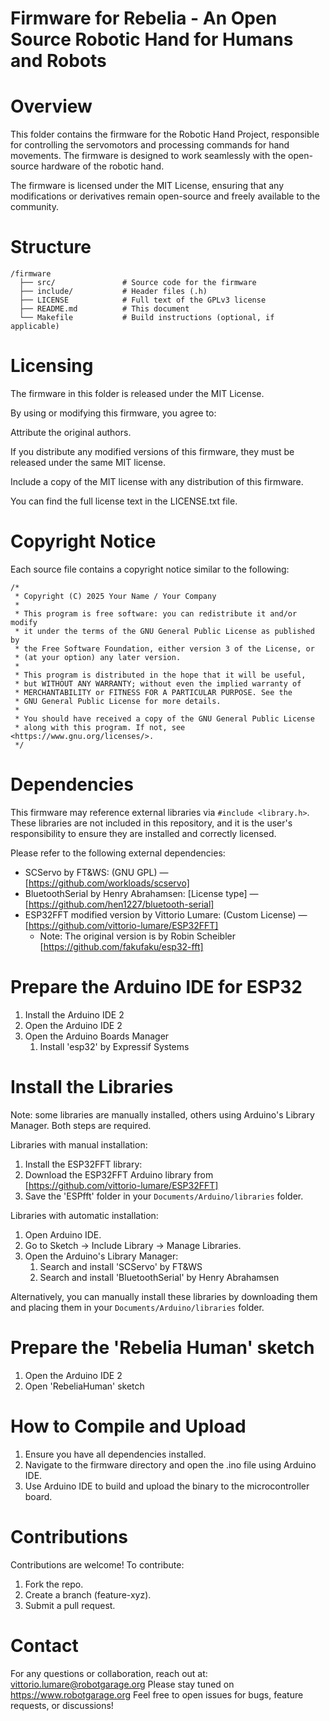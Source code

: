 Firmware for Rebelia - An Open Source Robotic Hand for Humans and Robots
===========================================================


Overview
========

This folder contains the firmware for the Robotic Hand Project, responsible for controlling the servomotors and processing commands for hand movements. The firmware is designed to work seamlessly with the open-source hardware of the robotic hand.

The firmware is licensed under the MIT License, ensuring that any modifications or derivatives remain open-source and freely available to the community.

Structure
=========

```
/firmware
  ├── src/               # Source code for the firmware
  ├── include/           # Header files (.h)
  ├── LICENSE            # Full text of the GPLv3 license
  ├── README.md          # This document
  └── Makefile           # Build instructions (optional, if applicable)
```

Licensing
=========

The firmware in this folder is released under the MIT License.

By using or modifying this firmware, you agree to:

Attribute the original authors.

If you distribute any modified versions of this firmware, they must be released under the same MIT license.

Include a copy of the MIT license with any distribution of this firmware.

You can find the full license text in the LICENSE.txt file.


Copyright Notice
================

Each source file contains a copyright notice similar to the following:

```
/*
 * Copyright (C) 2025 Your Name / Your Company
 *
 * This program is free software: you can redistribute it and/or modify
 * it under the terms of the GNU General Public License as published by
 * the Free Software Foundation, either version 3 of the License, or
 * (at your option) any later version.
 *
 * This program is distributed in the hope that it will be useful,
 * but WITHOUT ANY WARRANTY; without even the implied warranty of
 * MERCHANTABILITY or FITNESS FOR A PARTICULAR PURPOSE. See the
 * GNU General Public License for more details.
 *
 * You should have received a copy of the GNU General Public License
 * along with this program. If not, see <https://www.gnu.org/licenses/>.
 */
```

Dependencies
==================
This firmware may reference external libraries via `#include <library.h>`. These libraries are not included in this repository, and it is the user's responsibility to ensure they are installed and correctly licensed.

Please refer to the following external dependencies:

* SCServo by FT&WS: (GNU GPL) — [https://github.com/workloads/scservo]
* BluetoothSerial by Henry Abrahamsen: [License type] — [https://github.com/hen1227/bluetooth-serial]
* ESP32FFT modified version by Vittorio Lumare: (Custom License) — [https://github.com/vittorio-lumare/ESP32FFT]
	* Note:  The original version is by Robin Scheibler [https://github.com/fakufaku/esp32-fft]


Prepare the Arduino IDE for ESP32
=================================
1. Install the Arduino IDE 2
2. Open the Arduino IDE 2
3. Open the Arduino Boards Manager
	1. Install 'esp32' by Expressif Systems


Install the Libraries
=====================
Note: some libraries are manually installed, others using Arduino's Library Manager. Both steps are required.

Libraries with manual installation:
1. Install the ESP32FFT library:
2. Download the ESP32FFT Arduino library from [https://github.com/vittorio-lumare/ESP32FFT]
3. Save the 'ESPfft' folder in your `Documents/Arduino/libraries` folder.

Libraries with automatic installation:
1. Open Arduino IDE.
2. Go to Sketch → Include Library → Manage Libraries.
3. Open the Arduino's Library Manager:
	1. Search and install 'SCServo' by FT&WS
 	2. Search and install 'BluetoothSerial' by Henry Abrahamsen

Alternatively, you can manually install these libraries by downloading them and placing them in your `Documents/Arduino/libraries` folder.

Prepare the 'Rebelia Human' sketch
==================================
1. Open the Arduino IDE 2
2. Open 'RebeliaHuman' sketch


How to Compile and Upload
=========================

1. Ensure you have all dependencies installed.
2. Navigate to the firmware directory and open the .ino file using Arduino IDE.
3. Use Arduino IDE to build and upload the binary to the microcontroller board.


Contributions
=============
Contributions are welcome! To contribute:

1. Fork the repo.
2. Create a branch (feature-xyz).
3. Submit a pull request.


Contact
=======
For any questions or collaboration, reach out at: vittorio.lumare@robotgarage.org
Please stay tuned on https://www.robotgarage.org
Feel free to open issues for bugs, feature requests, or discussions!

